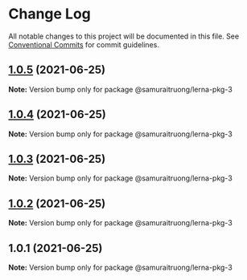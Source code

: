 # Change Log

All notable changes to this project will be documented in this file.
See [Conventional Commits](https://conventionalcommits.org) for commit guidelines.

## [1.0.5](https://github.com/samuraitruong/lerna-workspace/compare/@samuraitruong/lerna-pkg-3@1.0.4...@samuraitruong/lerna-pkg-3@1.0.5) (2021-06-25)

**Note:** Version bump only for package @samuraitruong/lerna-pkg-3





## [1.0.4](https://github.com/samuraitruong/lerna-workspace/compare/@samuraitruong/lerna-pkg-3@1.0.3...@samuraitruong/lerna-pkg-3@1.0.4) (2021-06-25)

**Note:** Version bump only for package @samuraitruong/lerna-pkg-3





## [1.0.3](https://github.com/samuraitruong/lerna-workspace/compare/@samuraitruong/lerna-pkg-3@1.0.2...@samuraitruong/lerna-pkg-3@1.0.3) (2021-06-25)

**Note:** Version bump only for package @samuraitruong/lerna-pkg-3





## [1.0.2](https://github.com/samuraitruong/lerna-workspace/compare/@samuraitruong/lerna-pkg-3@1.0.1...@samuraitruong/lerna-pkg-3@1.0.2) (2021-06-25)

**Note:** Version bump only for package @samuraitruong/lerna-pkg-3





## 1.0.1 (2021-06-25)

**Note:** Version bump only for package @samuraitruong/lerna-pkg-3

